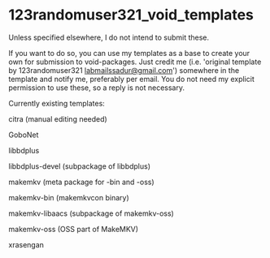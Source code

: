 # 123randomuser321_void_templates
Unless specified elsewhere, I do not intend to submit these.

If you want to do so, you can use my templates as a base to create your own for submission to void-packages.
Just credit me (i.e. 'original template by 123randomuser321 <labmailssadur@gmail.com>') somewhere in the template and notify me, preferably per email. You do not need my explicit permission to use these, so a reply is not necessary.



Currently existing templates:


citra (manual editing needed)

GoboNet

libbdplus

libbdplus-devel (subpackage of libbdplus)

makemkv (meta package for -bin and -oss)

makemkv-bin (makemkvcon binary)

makemkv-libaacs (subpackage of makemkv-oss)

makemkv-oss (OSS part of MakeMKV)

xrasengan
